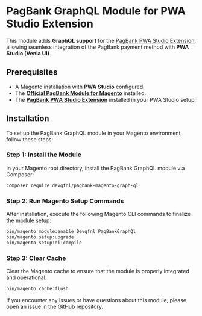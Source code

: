 # PagBank GraphQL Module for PWA Studio Extension

This module adds **GraphQL support** for the [PagBank PWA Studio Extension](https://github.com/GabrielFNLima/payment-method-pagbank-pwa-studio), allowing seamless integration of the PagBank payment method with **PWA Studio (Venia UI)**.

## Prerequisites

-   A Magento installation with **PWA Studio** configured.
-   The **[Official PagBank Module for Magento](https://github.com/pagseguro/payment-magento)** installed.
-   The **[PagBank PWA Studio Extension](https://github.com/GabrielFNLima/payment-method-pagbank-pwa-studio)** installed in your PWA Studio setup.

## Installation

To set up the PagBank GraphQL module in your Magento environment, follow these steps:

### Step 1: Install the Module

In your Magento root directory, install the PagBank GraphQL module via Composer:

```bash
composer require devgfnl/pagbank-magento-graph-ql
```

### Step 2: Run Magento Setup Commands

After installation, execute the following Magento CLI commands to finalize the module setup:

```bash
bin/magento module:enable Devgfnl_PagBankGraphQl
bin/magento setup:upgrade
bin/magento setup:di:compile
```

### Step 3: Clear Cache

Clear the Magento cache to ensure that the module is properly integrated and operational:

```bash
bin/magento cache:flush
```

If you encounter any issues or have questions about this module, please open an issue in the [GitHub repository](https://github.com/GabrielFNLima/payment-method-pagbank-magento-graphql/issues).

